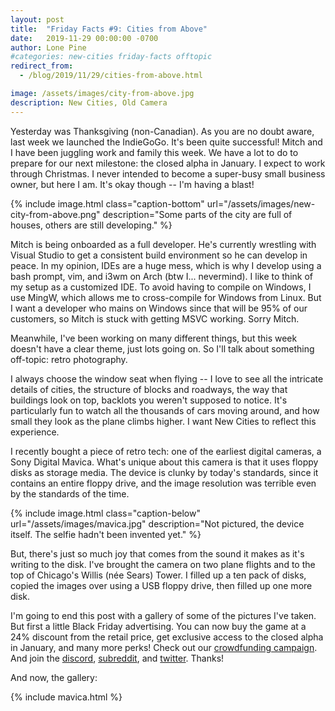 ```yaml
---
layout: post
title:  "Friday Facts #9: Cities from Above"
date:   2019-11-29 00:00:00 -0700
author: Lone Pine
#categories: new-cities friday-facts offtopic
redirect_from:
  - /blog/2019/11/29/cities-from-above.html

image: /assets/images/city-from-above.jpg
description: New Cities, Old Camera
---
```


Yesterday was Thanksgiving (non-Canadian). As you are no doubt aware, last week we launched the IndieGoGo. It's been quite successful! Mitch and I have been juggling work and family this week. We have a lot to do to prepare for our next milestone: the closed alpha in January. I expect to work through Christmas. I never intended to become a super-busy small business owner, but here I am. It's okay though -- I'm having a blast!

{% include image.html class="caption-bottom"
  url="/assets/images/new-city-from-above.png"
  description="Some parts of the city are full of houses, others are still developing."
  %}

Mitch is being onboarded as a full developer. He's currently wrestling with Visual Studio to get a consistent build environment so he can develop in peace. In my opinion, IDEs are a huge mess, which is why I develop using a bash prompt, vim, and i3wm on Arch (btw I... nevermind). I like to think of my setup as a customized IDE. To avoid having to compile on Windows, I use MingW, which allows me to cross-compile for Windows from Linux. But I want a developer who mains on Windows since that will be 95% of our customers, so Mitch is stuck with getting MSVC working. Sorry Mitch.

Meanwhile, I've been working on many different things, but this week doesn't have a clear theme, just lots going on. So I'll talk about something off-topic: retro photography.

I always choose the window seat when flying -- I love to see all the intricate details of cities, the structure of blocks and roadways, the way that buildings look on top, backlots you weren't supposed to notice. It's particularly fun to watch all the thousands of cars moving around, and how small they look as the plane climbs higher. I want New Cities to reflect this experience.

I recently bought a piece of retro tech: one of the earliest digital cameras, a Sony Digital Mavica. What's unique about this camera is that it uses floppy disks as storage media. The device is clunky by today's standards, since it contains an entire floppy drive, and the image resolution was terrible even by the standards of the time.

{% include image.html class="caption-below"
  url="/assets/images/mavica.jpg"
  description="Not pictured, the device itself. The selfie hadn't been invented yet."
  %}

But, there's just so much joy that comes from the sound it makes as it's writing to the disk. I've brought the camera on two plane flights and to the top of Chicago's Willis (née Sears) Tower. I filled up a ten pack of disks, copied the images over using a USB floppy drive, then filled up one more disk.

I'm going to end this post with a gallery of some of the pictures I've taken. But first a little Black Friday advertising. You can now buy the game at a 24% discount from the retail price, get exclusive access to the closed alpha in January, and many more perks! Check out our [crowdfunding campaign]. And join the [discord], [subreddit], and [twitter]. Thanks!

And now, the gallery:

{% include mavica.html %}

[subreddit]: https://www.reddit.com/r/New_Cities
[discord]: https://discord.gg/udgeB2E
[twitter]: https://twitter.com/lone_pine_games
[crowdfunding campaign]: https://igg.me/at/new-cities



